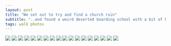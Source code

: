 ```yaml
---
layout: post
title: "We set out to try and find a church ruin"
subtitle: "..and found a weird deserted boarding school with a bit of history"
tags: walk photos
---
```

<img src="/img/2020/08/wallingford_and_mongewell/wallingford_churches_01.jpg" width="auto" width="100%"/>
<img src="/img/2020/08/wallingford_and_mongewell/wallingford_churches_02.jpg" width="auto" width="100%"/>
<img src="/img/2020/08/wallingford_and_mongewell/wallingford_churches_03.jpg" width="auto" width="100%"/>
<img src="/img/2020/08/wallingford_and_mongewell/wallingford_churches_04.jpg" width="auto" width="100%"/>
<img src="/img/2020/08/wallingford_and_mongewell/wallingford_churches_05.jpg" width="auto" width="100%"/>
<img src="/img/2020/08/wallingford_and_mongewell/wallingford_churches_06.jpg" width="auto" width="100%"/>
<img src="/img/2020/08/wallingford_and_mongewell/wallingford_churches_07.jpg" width="auto" width="100%"/>
<img src="/img/2020/08/wallingford_and_mongewell/wallingford_churches_08.jpg" width="auto" width="100%"/>
<img src="/img/2020/08/wallingford_and_mongewell/wallingford_churches_09.jpg" width="auto" width="100%"/>
<img src="/img/2020/08/wallingford_and_mongewell/wallingford_churches_10.jpg" width="auto" width="100%"/>
<img src="/img/2020/08/wallingford_and_mongewell/wallingford_churches_11.jpg" width="auto" width="100%"/>
<img src="/img/2020/08/wallingford_and_mongewell/wallingford_churches_12.jpg" width="auto" width="100%"/>
<img src="/img/2020/08/wallingford_and_mongewell/wallingford_churches_13.jpg" width="auto" width="100%"/>
<img src="/img/2020/08/wallingford_and_mongewell/wallingford_churches_14.jpg" width="auto" width="100%"/>
<img src="/img/2020/08/wallingford_and_mongewell/wallingford_churches_15.jpg" width="auto" width="100%"/>
<img src="/img/2020/08/wallingford_and_mongewell/wallingford_churches_16.jpg" width="auto" width="100%"/>
<img src="/img/2020/08/wallingford_and_mongewell/wallingford_churches_17.jpg" width="auto" width="100%"/>
<img src="/img/2020/08/wallingford_and_mongewell/wallingford_churches_18.jpg" width="auto" width="100%"/>